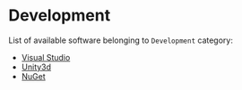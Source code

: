 # Development

List of available software belonging to `Development` category:

* [Visual Studio](./visual_studio.md)
* [Unity3d](./unity3d.md)
* [NuGet](./nuget.md)
